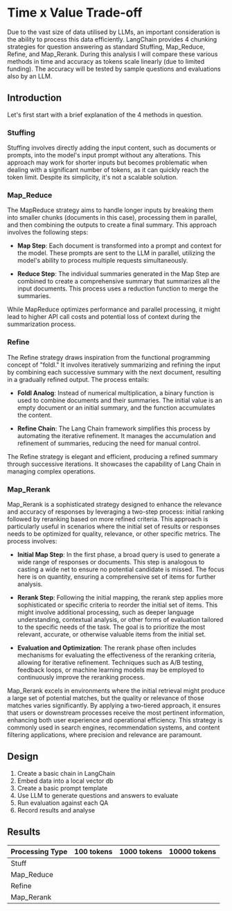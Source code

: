 # Time x Value Trade-off

Due to the vast size of data utilised by LLMs, an important consideration is the ability to process this data efficiently. LangChain provides 4 chunking strategies for question answering as standard Stuffing, Map_Reduce, Refine, and Map_Rerank. During this analysis I will compare these various methods in time and accuracy as tokens scale linearly (due to limited funding). The accuracy will be tested by sample questions and evaluations also by an LLM.

## Introduction
Let's first start with a brief explanation of the 4 methods in question.

### Stuffing
Stuffing involves directly adding the input content, such as documents or prompts, into the model's input prompt without any alterations. This approach may work for shorter inputs but becomes problematic when dealing with a significant number of tokens, as it can quickly reach the token limit. Despite its simplicity, it's not a scalable solution.

### Map_Reduce
The MapReduce strategy aims to handle longer inputs by breaking them into smaller chunks (documents in this case), processing them in parallel, and then combining the outputs to create a final summary. This approach involves the following steps:

 - **Map Step**: Each document is transformed into a prompt and context for the model. These prompts are sent to the LLM in parallel, utilizing the model's ability to process multiple requests simultaneously.

 - **Reduce Step**: The individual summaries generated in the Map Step are combined to create a comprehensive summary that summarizes all the input documents. This process uses a reduction function to merge the summaries.

While MapReduce optimizes performance and parallel processing, it might lead to higher API call costs and potential loss of context during the summarization process.

### Refine
The Refine strategy draws inspiration from the functional programming concept of "foldl." It involves iteratively summarizing and refining the input by combining each successive summary with the next document, resulting in a gradually refined output. The process entails:

 - **Foldl Analog**: Instead of numerical multiplication, a binary function is used to combine documents and their summaries. The initial value is an empty document or an initial summary, and the function accumulates the content.

 - **Refine Chain**: The Lang Chain framework simplifies this process by automating the iterative refinement. It manages the accumulation and refinement of summaries, reducing the need for manual control.

The Refine strategy is elegant and efficient, producing a refined summary through successive iterations. It showcases the capability of Lang Chain in managing complex operations.

### Map_Rerank

Map_Rerank is a sophisticated strategy designed to enhance the relevance and accuracy of responses by leveraging a two-step process: initial ranking followed by reranking based on more refined criteria. This approach is particularly useful in scenarios where the initial set of results or responses needs to be optimized for quality, relevance, or other specific metrics. The process involves:

- **Initial Map Step**: In the first phase, a broad query is used to generate a wide range of responses or documents. This step is analogous to casting a wide net to ensure no potential candidate is missed. The focus here is on quantity, ensuring a comprehensive set of items for further analysis.

- **Rerank Step**: Following the initial mapping, the rerank step applies more sophisticated or specific criteria to reorder the initial set of items. This might involve additional processing, such as deeper language understanding, contextual analysis, or other forms of evaluation tailored to the specific needs of the task. The goal is to prioritize the most relevant, accurate, or otherwise valuable items from the initial set.

- **Evaluation and Optimization**: The rerank phase often includes mechanisms for evaluating the effectiveness of the reranking criteria, allowing for iterative refinement. Techniques such as A/B testing, feedback loops, or machine learning models may be employed to continuously improve the reranking process.

Map_Rerank excels in environments where the initial retrieval might produce a large set of potential matches, but the quality or relevance of those matches varies significantly. By applying a two-tiered approach, it ensures that users or downstream processes receive the most pertinent information, enhancing both user experience and operational efficiency. This strategy is commonly used in search engines, recommendation systems, and content filtering applications, where precision and relevance are paramount.

## Design

1. Create a basic chain in LangChain
2. Embed data into a local vector db
3. Create a basic prompt template 
4. Use LLM to generate questions and answers to evaluate
5. Run evaluation against each QA
6. Record results and analyse

## Results

| Processing Type | 100 tokens | 1000 tokens | 10000 tokens |
| --------------- | ---------- | ----------- | ------------ |
| Stuff           ||||
| Map_Reduce      ||||
| Refine          ||||
| Map_Rerank      ||||